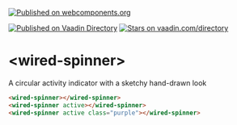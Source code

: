 [![Published on webcomponents.org](https://img.shields.io/badge/webcomponents.org-published-blue.svg)](https://www.webcomponents.org/element/wiredjs/wired-spinner)
  
[![Published on Vaadin  Directory](https://img.shields.io/badge/Vaadin%20Directory-published-00b4f0.svg)](https://vaadin.com/directory/component/wiredjswired-spinner)
[![Stars on vaadin.com/directory](https://img.shields.io/vaadin-directory/star/wiredjswired-spinner.svg)](https://vaadin.com/directory/component/wiredjswired-spinner)


# \<wired-spinner\>

A circular activity indicator with a sketchy hand-drawn look

<!--
```
<custom-element-demo>
  <template>
    <script src="../webcomponentsjs/webcomponents-lite.js"></script>
    <link rel="import" href="wired-spinner.html">
    <style is="custom-style">
      .purple {
        color: purple;
      }
    </style>
    <next-code-block></next-code-block>
  </template>
</custom-element-demo>
```
-->
```html
<wired-spinner></wired-spinner>
<wired-spinner active></wired-spinner>
<wired-spinner active class="purple"></wired-spinner>
```
